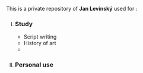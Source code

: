<p>This is a private repository of <b>Jan Levínský</b> used for :
	<ol>
		<li type="I"><h3>Study</h3>
			<ul>
				<li>Script writing
				<li>History of art
				<li>
			</ul>
		<li type="I"><h3>Personal use</h3>
	</ol>
</p>